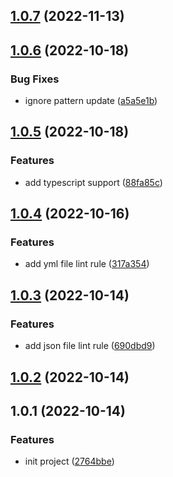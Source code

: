 ## [1.0.7](https://github.com/liuxingyu521/eslint-config/compare/v1.0.6...v1.0.7) (2022-11-13)



## [1.0.6](https://github.com/liuxingyu521/eslint-config/compare/v1.0.5...v1.0.6) (2022-10-18)


### Bug Fixes

* ignore pattern update ([a5a5e1b](https://github.com/liuxingyu521/eslint-config/commit/a5a5e1b6b0de20f99f1693006c45d52b2929c522))



## [1.0.5](https://github.com/liuxingyu521/eslint-config/compare/v1.0.4...v1.0.5) (2022-10-18)


### Features

* add typescript support ([88fa85c](https://github.com/liuxingyu521/eslint-config/commit/88fa85ced59055fc816e3b914116b82995dd6df9))



## [1.0.4](https://github.com/liuxingyu521/eslint-config/compare/v1.0.3...v1.0.4) (2022-10-16)


### Features

* add yml file lint rule ([317a354](https://github.com/liuxingyu521/eslint-config/commit/317a3541980332f63fed16e298717b15b80fa2dc))



## [1.0.3](https://github.com/liuxingyu521/eslint-config/compare/v1.0.2...v1.0.3) (2022-10-14)


### Features

* add json file lint rule ([690dbd9](https://github.com/liuxingyu521/eslint-config/commit/690dbd9b3508ecf7e4042ae5f87bfc816fc71917))



## [1.0.2](https://github.com/liuxingyu521/esling-config/compare/v1.0.1...v1.0.2) (2022-10-14)



## 1.0.1 (2022-10-14)


### Features

* init project ([2764bbe](https://github.com/liuxingyu521/esling-config/commit/2764bbe524f3375b0ffd6a63a0ae1e208da6ae98))



